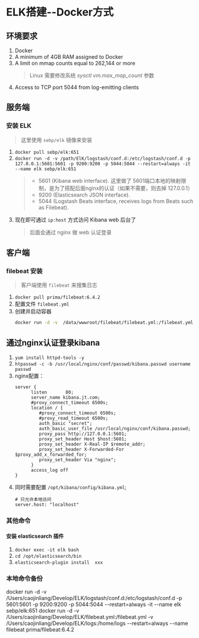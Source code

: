 # ELK搭建--Docker方式
## 环境要求
1. Docker
1. A minimum of 4GB RAM assigned to Docker
1. A limit on mmap counts equal to 262,144 or more
    > Linux 需要修改系统 *sysctl vm.max_map_count* 参数
1. Access to TCP port 5044 from log-emitting clients    

## 服务端
### 安装 ELK
  > 这里使用 `sebp/elk` 镜像来安装
1. `docker pull sebp/elk:651`
1. `docker run -d -v /path/ElK/logstash/conf.d:/etc/logstash/conf.d -p 127.0.0.1:5601:5601 -p 9200:9200 -p 5044:5044 --restart=always -it --name elk sebp/elk:651`    
    > - 5601 (Kibana web interface). 这里做了 5601端口本地的映射限制，是为了搭配后面nginx的认证（如果不需要，则去掉 127.0.0.1）
    > - 9200 (Elasticsearch JSON interface).
    > - 5044 (Logstash Beats interface, receives logs from Beats such as Filebeat).
1. 现在即可通过 `ip:host` 方式访问 Kibana web 后台了    
    > 后面会通过 nginx 做 web 认证登录


## 客户端
### filebeat 安装    
  > 客户端使用 `filebeat` 来搜集日志
1. `docker pull prima/filebeat:6.4.2`
1. 配置文件 `filebeat.yml`
1. 创建并启动容器 
    ```bash
    docker run -d -v  /data/wwwroot/filebeat/filebeat.yml:/filebeat.yml -v /path/需要搜集的日志目录/logs:/home/logs --restart=always --name filebeat prima/filebeat:6.4.2
    ```
    
## 通过nginx认证登录kibana
1. `yum install httpd-tools -y`
1. `htpasswd -c -b /usr/local/nginx/conf/passwd/kibana.passwd username passwd`
1. nginx配置：
    ```
    server {
          listen       80;
          server_name kibana.jt.com;
          #proxy_connect_timeout 6500s;
          location / {
             #proxy_connect_timeout 6500s;
             #proxy_read_timeout 6500s;
             auth_basic "secret";
             auth_basic_user_file /usr/local/nginx/conf/kibana.passwd;
             proxy_pass http://127.0.0.1:5601;
             proxy_set_header Host $host:5601;
             proxy_set_header X-Real-IP $remote_addr;
             proxy_set_header X-Forwarded-For $proxy_add_x_forwarded_for;
             proxy_set_header Via "nginx";
          }
          access_log off
    }
    ```
1. 同时需要配置 `/opt/kibana/config/kibana.yml`;
    ```
    # 只允许本地访问
    server.host: "localhost"
    ```

### 其他命令
#### 安装 elasticsearch 插件
1. `docker exec -it elk bash`
1. `cd /opt/elasticsearch/bin`
1. `elasticsearch-plugin install  xxx`
    
### 本地命令备份    
docker run -d -v /Users/caojinliang/Develop/ELK/logstash/conf.d:/etc/logstash/conf.d -p 5601:5601 -p 9200:9200 -p 5044:5044 --restart=always -it --name elk sebp/elk:651
docker run -d -v /Users/caojinliang/Develop/ELK/filebeat.yml:/filebeat.yml -v /Users/caojinliang/Develop/ELK/logs:/home/logs --restart=always --name filebeat prima/filebeat:6.4.2
